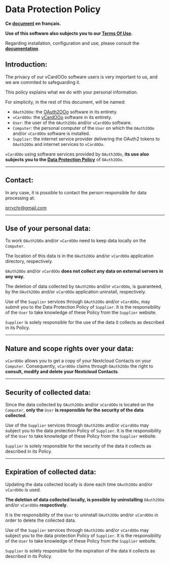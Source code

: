<!--
╔════════════════════════════════════════════════════════════════════════════════════╗
║                                                                                    ║
║   Copyright (c) 2020-25 https://prrvchr.github.io                                  ║
║                                                                                    ║
║   Permission is hereby granted, free of charge, to any person obtaining            ║
║   a copy of this software and associated documentation files (the "Software"),     ║
║   to deal in the Software without restriction, including without limitation        ║
║   the rights to use, copy, modify, merge, publish, distribute, sublicense,         ║
║   and/or sell copies of the Software, and to permit persons to whom the Software   ║
║   is furnished to do so, subject to the following conditions:                      ║
║                                                                                    ║
║   The above copyright notice and this permission notice shall be included in       ║
║   all copies or substantial portions of the Software.                              ║
║                                                                                    ║
║   THE SOFTWARE IS PROVIDED "AS IS", WITHOUT WARRANTY OF ANY KIND,                  ║
║   EXPRESS OR IMPLIED, INCLUDING BUT NOT LIMITED TO THE WARRANTIES                  ║
║   OF MERCHANTABILITY, FITNESS FOR A PARTICULAR PURPOSE AND NONINFRINGEMENT.        ║
║   IN NO EVENT SHALL THE AUTHORS OR COPYRIGHT HOLDERS BE LIABLE FOR ANY             ║
║   CLAIM, DAMAGES OR OTHER LIABILITY, WHETHER IN AN ACTION OF CONTRACT,             ║
║   TORT OR OTHERWISE, ARISING FROM, OUT OF OR IN CONNECTION WITH THE SOFTWARE       ║
║   OR THE USE OR OTHER DEALINGS IN THE SOFTWARE.                                    ║
║                                                                                    ║
╚════════════════════════════════════════════════════════════════════════════════════╝
-->

# Data Protection Policy

**Ce [document][1] en français.**

**Use of this software also subjects you to our [Terms Of Use][2].**

Regarding installation, configuration and use, please consult the **[documentation][3]**.

## Introduction:

The privacy of our vCardOOo software users is very important to us, and we are commited to safeguarding it.

This policy explains what we do with your personal information.

For simplicity, in the rest of this document, will be named:
- `OAuth2OOo`: the [OAuth2OOo][4] software in its entirety.
- `vCardOOo`: the [vCardOOo][5] software in its entirety.
- `User`: the user of the `OAuth2OOo` and/or `vCardOOo` software.
- `Computer`: the personal computer of the `User` on which the `OAuth2OOo` and/or `vCardOOo` software is installed.
- `Supplier`: the internet service provider delivering the OAuth2 tokens to `OAuth2OOo` and internet services to `vCardOOo`.

`vCardOOo` using software services provided by `OAuth2OOo`, **its use also subjects you to the [Data Protection Policy][6]** of `OAuth2OOo`.

___
## Contact:

In any case, it is possible to contact the person responsible for data processing at:

prrvchr@gmail.com

___
## Use of your personal data:

To work `OAuth2OOo` and/or `vCardOOo` need to keep data locally on the `Computer`.

The location of this data is in the `OAuth2OOo` and/or `vCardOOo` application directory, respectively.

`OAuth2OOo` and/or `vCardOOo` **does not collect any data on external servers in any way.**

The deletion of data collected by `OAuth2OOo` and/or `vCardOOo`, is guaranteed, by the `OAuth2OOo` and/or `vCardOOo` application uninstall, respectively.

Use of the `Supplier` services through `OAuth2OOo` and/or `vCardOOo`, may submit you to the Data Protection Policy of `Supplier`. It is the responsibility of the `User` to take knowledge of these Policy from the `Supplier` website.

`Supplier` is solely responsible for the use of the data it collects as described in its Policy.

___
## Nature and scope rights over your data:

`vCardOOo` allows you to get a copy of your Nextcloud Contacts on your `Computer`. Consequently, `vCardOOo` claims through `OAuth2OOo` the right to **consult, modify and delete your Nextcloud Contacts**.

___
## Security of collected data:

Since the data collected by `OAuth2OOo` and/or `vCardOOo` is located on the `Computer`, **only the** `User` **is responsible for the security of the data collected**.

Use of the `Supplier` services through `OAuth2OOo` and/or `vCardOOo` may subject you to the data protection Policy of `Supplier`. It is the responsibility of the `User` to take knowledge of these Policy from the `Supplier` website.

`Supplier` is solely responsible for the security of the data it collects as described in its Policy.

___
## Expiration of collected data:

Updating the data collected locally is done each time `OAuth2OOo` and/or `vCardOOo` is used.

**The deletion of data collected locally, is possible by uninstalling** `OAuth2OOo` and/or `vCardOOo` **respectively**.

It is the responsibility of the `User` to uninstall `OAuth2OOo` and/or `vCardOOo` in order to delete the collected data.

Use of the `Supplier` services through `OAuth2OOo` and/or `vCardOOo` may subject you to the data protection Policy of `Supplier`. It is the responsibility of the `User` to take knowledge of these Policy from the `Supplier` website.

`Supplier` is solely responsible for the expiration of the data it collects as described in its Policy.

[1]: <https://prrvchr.github.io/vCardOOo/source/vCardOOo/registration/PrivacyPolicy_fr>
[2]: <https://prrvchr.github.io/vCardOOo/source/vCardOOo/registration/TermsOfUse_en>
[3]: <https://prrvchr.github.io/vCardOOo/>
[4]: <https://github.com/prrvchr/OAuth2OOo/releases/latest/download/OAuth2OOo.oxt>
[5]: <https://github.com/prrvchr/vCardOOo/releases/latest/download/vCardOOo.oxt>
[6]: <https://prrvchr.github.io/OAuth2OOo/source/OAuth2OOo/registration/PrivacyPolicy_en>
